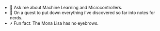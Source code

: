 - 💬 Ask me about Machine Learning and Microcontrollers.
- 🔬 On a quest to put down everything i've discovered so far into notes for nerds.
- ⚡ Fun fact: The Mona Lisa has no eyebrows.
